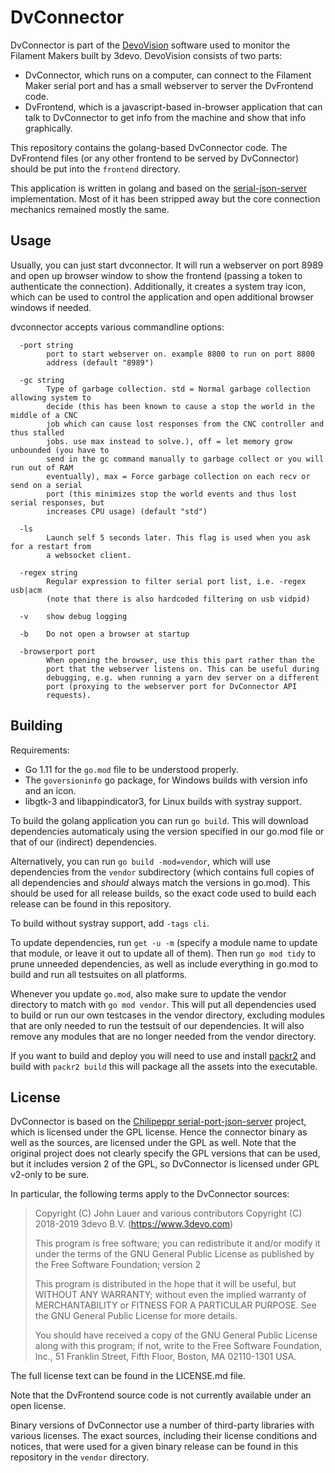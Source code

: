 DvConnector
===========
DvConnector is part of the [DevoVision](https://3devo.com/devovision/)
software used to monitor the Filament Makers built by 3devo. DevoVision
consists of two parts:
 - DvConnector, which runs on a computer, can connect to the Filament
   Maker serial port and has a small webserver to server the DvFrontend
   code.
 - DvFrontend, which is a javascript-based in-browser application that
   can talk to DvConnector to get info from the machine and show that
   info graphically.

This repository contains the golang-based DvConnector code. The
DvFrontend files (or any other frontend to be served by DvConnector)
should be put into the `frontend` directory.

This application is written in golang and based on the
[serial-json-server](https://github.com/chilipeppr/serial-port-json-server)
implementation. Most of it has been stripped away but the core
connection mechanics remained mostly the same.

## Usage

Usually, you can just start dvconnector. It will run a webserver on port
8989 and open up browser window to show the frontend (passing a
token to authenticate the connection). Additionally, it creates a system
tray icon, which can be used to control the application and open
additional browser windows if needed.

dvconnector accepts various commandline options:

```
  -port string
        port to start webserver on. example 8800 to run on port 8800
        address (default "8989")

  -gc string
        Type of garbage collection. std = Normal garbage collection allowing system to
        decide (this has been known to cause a stop the world in the middle of a CNC
        job which can cause lost responses from the CNC controller and thus stalled
        jobs. use max instead to solve.), off = let memory grow unbounded (you have to
        send in the gc command manually to garbage collect or you will run out of RAM
        eventually), max = Force garbage collection on each recv or send on a serial
        port (this minimizes stop the world events and thus lost serial responses, but
        increases CPU usage) (default "std")

  -ls
        Launch self 5 seconds later. This flag is used when you ask for a restart from
        a websocket client.

  -regex string
        Regular expression to filter serial port list, i.e. -regex usb|acm
        (note that there is also hardcoded filtering on usb vidpid)

  -v    show debug logging

  -b    Do not open a browser at startup

  -browserport port
        When opening the browser, use this this part rather than the
        port that the webserver listens on. This can be useful during
        debugging, e.g. when running a yarn dev server on a different
        port (proxying to the webserver port for DvConnector API
        requests).
```

## Building

Requirements:
 - Go 1.11 for the `go.mod` file to be understood properly.
 - The `goversioninfo` go package, for Windows builds with version info and an icon.
 - libgtk-3 and libappindicator3, for Linux builds with systray support.

To build the golang application you can run `go build`. This will
download dependencies automaticaly using the version specified in our
go.mod file or that of our (indirect) dependencies.

Alternatively, you can run `go build -mod=vendor`, which will use
dependencies from the `vendor` subdirectory (which contains full copies
of all dependencies and *should* always match the versions in go.mod).
This should be used for all release builds, so the exact code used to
build each release can be found in this repository.

To build without systray support, add `-tags cli`.

To update dependencies, run `get -u -m` (specify a module name to update
that module, or leave it out to update all of them). Then run `go mod
tidy` to prune unneeded dependencies, as well as include everything in
go.mod to build and run all testsuites on all platforms.

Whenever you update `go.mod`, also make sure to update the vendor
directory to match with `go mod vendor`. This will put all dependencies
used to build or run our own testcases in the vendor directory,
excluding modules that are only needed to run the testsuit of our
dependencies. It will also remove any modules that are no longer needed
from the vendor directory.

If you want to build and deploy you will need to use and install
[packr2](https://github.com/gobuffalo/packr/tree/master/v2) and build
with `packr2 build` this will package all the assets into the
executable.

## License
DvConnector is based on the [Chilipeppr serial-port-json-server][spjs] project,
which is licensed under the GPL license. Hence the connector binary as
well as the sources, are licensed under the GPL as well. Note that
the original project does not clearly specify the GPL versions that can
be used, but it includes version 2 of the GPL, so DvConnector is
licensed under GPL v2-only to be sure.

[spjs]: https://github.com/chilipeppr/serial-port-json-server

In particular, the following terms apply to the DvConnector sources:

> Copyright (C) John Lauer and various contributors
> Copyright (C) 2018-2019 3devo B.V. (https://www.3devo.com)
>
> This program is free software; you can redistribute it and/or modify
> it under the terms of the GNU General Public License as published by
> the Free Software Foundation; version 2
>
> This program is distributed in the hope that it will be useful,
> but WITHOUT ANY WARRANTY; without even the implied warranty of
> MERCHANTABILITY or FITNESS FOR A PARTICULAR PURPOSE.  See the
> GNU General Public License for more details.
>
> You should have received a copy of the GNU General Public License along
> with this program; if not, write to the Free Software Foundation, Inc.,
> 51 Franklin Street, Fifth Floor, Boston, MA 02110-1301 USA.

The full license text can be found in the LICENSE.md file.

Note that the DvFrontend source code is not currently available under an open
license.

Binary versions of DvConnector use a number of third-party libraries
with various licenses. The exact sources, including their license
conditions and notices, that were used for a given binary release can be
found in this repository in the `vendor` directory.
